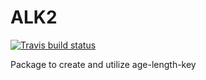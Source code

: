 # ALK2
<!-- badges: start -->
  [![Travis build status](https://travis-ci.com/akimanabe/ALK2.svg?branch=master)](https://travis-ci.com/akimanabe/ALK2)
  <!-- badges: end -->

Package to create and utilize age-length-key

